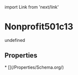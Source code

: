 import Link from 'next/link'
# Nonprofit501c13

undefined

## Properties

<Grid>
* [](/Properties/Schema.org/)

</Grid>

